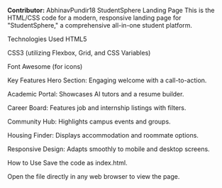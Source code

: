 **Contributor:** AbhinavPundir18
StudentSphere Landing Page
This is the HTML/CSS code for a modern, responsive landing page for "StudentSphere," a comprehensive all-in-one student platform.

Technologies Used
HTML5

CSS3 (utilizing Flexbox, Grid, and CSS Variables)

Font Awesome (for icons)

Key Features
Hero Section: Engaging welcome with a call-to-action.

Academic Portal: Showcases AI tutors and a resume builder.

Career Board: Features job and internship listings with filters.

Community Hub: Highlights campus events and groups.

Housing Finder: Displays accommodation and roommate options.

Responsive Design: Adapts smoothly to mobile and desktop screens.

How to Use
Save the code as index.html.

Open the file directly in any web browser to view the page.